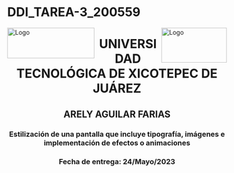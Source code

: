 # DDI_TAREA-3_200559
<p>
<img src=https://github.com/Arely2409/DDI_TAREA-3_200559/assets/84819096/22dfb7f9-16d5-4a39-b2c5-8c0b9ca50eb0 alt="Logo" width="200" height="70" align="left"> <img src=https://github.com/Arely2409/DDI_TAREA-3_200559/assets/84819096/db3bacf5-f028-4345-89ab-c9f7a32e64ac alt="Logo" width="150" height="80" align="right"> 
</p>

<P>
  <h1 align="center">UNIVERSIDAD TECNOLÓGICA DE XICOTEPEC DE JUÁREZ</h1>
  <h2 align="center">ARELY AGUILAR FARIAS</h2>
  <h3 align="center">Estilización de una pantalla que incluye tipografía, imágenes e implementación de efectos o animaciones</h3>
  <h3 align="center">Fecha de entrega: 24/Mayo/2023</h3>
</P>

